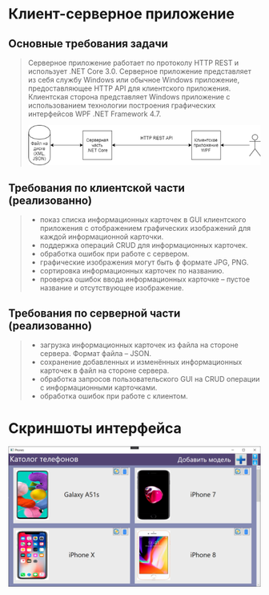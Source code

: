 Клиент-серверное приложение
========================
## Основные требования задачи
> Серверное приложение работает по протоколу HTTP REST и использует .NET Core 3.0. Серверное приложение представляет из себя службу Windows или обычное Windows приложение, предоставляющее HTTP API для клиентского приложения. Клиентская сторона представляет Windows приложение с использованием технологии построения графических интерфейсов WPF .NET Framework 4.7.
> 
> ![alt text](ReadmeRes/1.png "Основные требования схема")
## Требования по клиентской части (реализованно)
>- показ списка информационных карточек в GUI клиентского приложения с отображением графических изображений для каждой информационной карточки.
>- поддержка операций CRUD для информационных карточек.
>- обработка ошибок при работе с сервером.
>- графические изображения могут быть ф формате JPG, PNG.
>- сортировка информационных карточек по названию.
>- проверка ошибок ввода информационных карточке – пустое название и отсутствующее изображение.

## Требования по серверной части (реализованно)
>- загрузка информационных карточек из файла на стороне сервера. Формат файла – JSON.
>- сохранение добавленных и изменённых информационных карточек в файл на стороне сервера.
>- обработка запросов пользовательского GUI на CRUD операции с информационными карточками.
>- обработка ошибок при работе с клиентом.

# Скриншоты интерфейса
![alt text](ReadmeRes/2.png "Главное окно")
